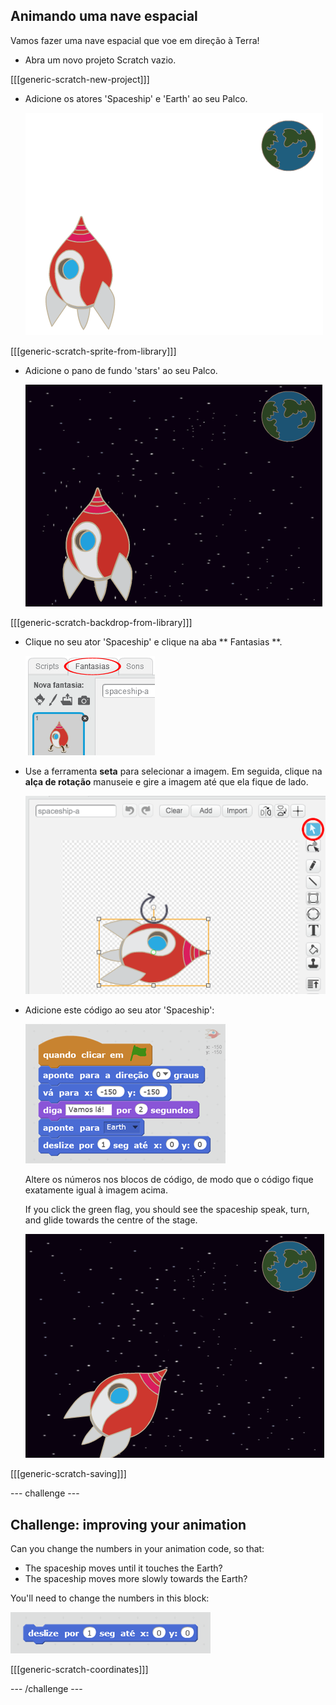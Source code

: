 ## Animando uma nave espacial

Vamos fazer uma nave espacial que voe em direção à Terra!

+ Abra um novo projeto Scratch vazio.

[[[generic-scratch-new-project]]]

+ Adicione os atores 'Spaceship' e 'Earth' ao seu Palco.
    
    ![Spaceship and Earth sprites](images/space-sprites.png)

[[[generic-scratch-sprite-from-library]]]

+ Adicione o pano de fundo 'stars' ao seu Palco.
    
    ![A space backdrop](images/space-backdrop.png)

[[[generic-scratch-backdrop-from-library]]]

+ Clique no seu ator 'Spaceship' e clique na aba ** Fantasias **.
    
    ![Sprite costume](images/space-costume.png)

+ Use a ferramenta **seta** para selecionar a imagem. Em seguida, clique na **alça de rotação** manuseie e gire a imagem até que ela fique de lado.
    
    ![Rotating a costume](images/space-rotate.png)

+ Adicione este código ao seu ator 'Spaceship':
    
    ![Spaceship code](images/space-animate.png)
    
    Altere os números nos blocos de código, de modo que o código fique exatamente igual à imagem acima.
    
    If you click the green flag, you should see the spaceship speak, turn, and glide towards the centre of the stage.
    
    ![Testing a spaceship animation](images/space-animate-stage.png)

[[[generic-scratch-saving]]]

\--- challenge \---

## Challenge: improving your animation

Can you change the numbers in your animation code, so that:

+ The spaceship moves until it touches the Earth?
+ The spaceship moves more slowly towards the Earth?

You'll need to change the numbers in this block:

![Glide block](images/space-glide.png)

[[[generic-scratch-coordinates]]]

\--- /challenge \---